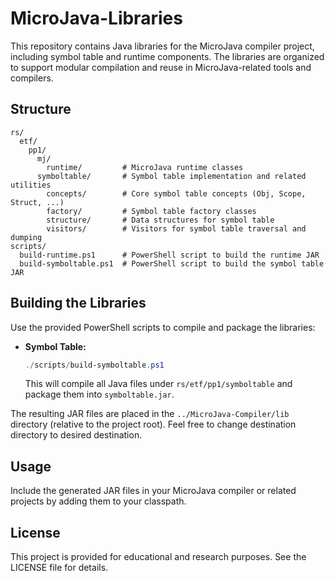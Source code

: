 # MicroJava-Libraries

This repository contains Java libraries for the MicroJava compiler project, including symbol table and runtime components. The libraries are organized to support modular compilation and reuse in MicroJava-related tools and compilers.

## Structure

```
rs/
  etf/
    pp1/
      mj/
        runtime/         # MicroJava runtime classes
      symboltable/       # Symbol table implementation and related utilities
        concepts/        # Core symbol table concepts (Obj, Scope, Struct, ...)
        factory/         # Symbol table factory classes
        structure/       # Data structures for symbol table
        visitors/        # Visitors for symbol table traversal and dumping
scripts/
  build-runtime.ps1      # PowerShell script to build the runtime JAR
  build-symboltable.ps1  # PowerShell script to build the symbol table JAR
```

## Building the Libraries

Use the provided PowerShell scripts to compile and package the libraries:

- **Symbol Table:**
  ```powershell
  ./scripts/build-symboltable.ps1
  ```
  This will compile all Java files under `rs/etf/pp1/symboltable` and package them into `symboltable.jar`.

The resulting JAR files are placed in the `../MicroJava-Compiler/lib` directory (relative to the project root). Feel free to change destination directory to desired destination.

## Usage

Include the generated JAR files in your MicroJava compiler or related projects by adding them to your classpath.

## License

This project is provided for educational and research purposes. See the LICENSE file for details.
